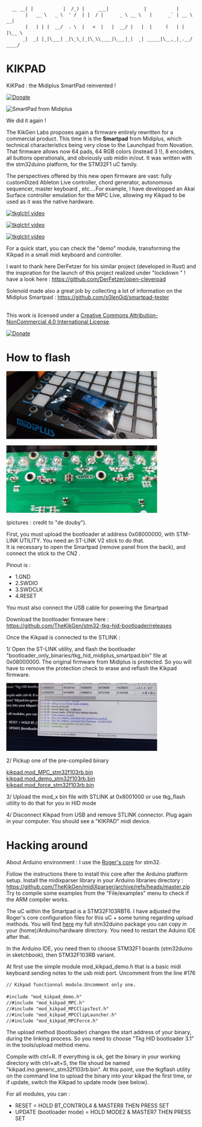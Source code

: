       __ __| |           |  /_) |     ___|             |           |
           |   __ \   _ \  ' /  | |  / |      _ \ __ \   |      _` | __ \   __|
           |   | | |  __/  . \  |   <  |   |  __/ |   |  |     (   | |   |\__ \
          _|  _| |_|\___| _|\_\_|_|\_\\____|\___|_|  _| _____|\__,_|_.__/ ____/

# KIKPAD
KiKPad : the Midiplus SmartPad reinvented !  

[![Donate](https://img.shields.io/badge/Donate-PayPal-green.svg)](https://www.paypal.com/cgi-bin/webscr?cmd=_donations&business=thekikgen@gmail.com&lc=FR&item_name=Donation+to+TheKikGen+projects&no_note=0&cn=&currency_code=EUR&bn=PP-DonationsBF:btn_donateCC_LG.gif:NonHosted)

<img alt="SmartPad from Midiplus" style="border-width:0" src="https://img.static-thomann.de/thumb/orig/pics/bdb/456726/13950016_800.webp" /></a>

We did it again ! 

The KikGen Labs proposes again a firmware entirely rewritten for a commercial product.  This time it is the **Smartpad** from Midiplus, which technical characteristics being very close to the Launchpad from Novation. That firmware allows now 64 pads, 64 RGB colors (instead 3  !), 8 encoders, all buttons operationals, and obviously usb midin in/out.  It was written with the stm32duino platform, for the STM32F1 uC family. 

The perspectives offered by this new open firmware are vast: fully custom0ized Ableton Live controller, chord generator, autonomous sequencer, master keyboard , etc....For example, I have developped an Akai Surface controller emulation for the MPC Live, allowing my Kikpad to be used as it was the native hardware.

[![tkglctrl video](https://img.youtube.com/vi/l4OzAfEUoIQ/0.jpg)](https://www.youtube.com/watch?v=l4OzAfEUoIQ)

[![tkglctrl video](https://img.youtube.com/vi/PQ-h3_DM6EI/0.jpg)](https://www.youtube.com/watch?v=PQ-h3_DM6EI)

[![tkglctrl video](https://img.youtube.com/vi/fVG7otydEA0/0.jpg)](https://www.youtube.com/watch?v=fVG7otydEA0)

For a quick start, you can check the "demo" module, transforming the Kikpad in a small midi keyboard and controller. 

I want to thank here DerFetzer for his similar project (developed in Rust) and the inspiration for the launch of this project realized under "lockdown " !  have a look here : https://github.com/DerFetzer/open-cleverpad

Solenoid made also a great job by collecting a lot of information on the Midiplus Smartpad : https://github.com/s0len0id/smartpad-tester

<br />This work is licensed under a <a rel="license" href="http://creativecommons.org/licenses/by-nc/4.0/">Creative Commons Attribution-NonCommercial 4.0 International License</a>.

[![Donate](https://img.shields.io/badge/Donate-PayPal-green.svg)](https://www.paypal.com/cgi-bin/webscr?cmd=_donations&business=thekikgen@gmail.com&lc=FR&item_name=Donation+to+TheKikGen+projects&no_note=0&cn=&currency_code=EUR&bn=PP-DonationsBF:btn_donateCC_LG.gif:NonHosted)

# How to flash

<img alt="STLINK stick" width="400" border="0" src="https://github.com/TheKikGen/kikpad/blob/master/doc/kikpad_stlink.jpg?raw=true" /></a>
                                                                                                                                        
<img alt="SmartPad from Midiplus" width="400" border="0" src="https://github.com/TheKikGen/kikpad/blob/master/doc/kikpad_board1.jpg?raw=true" /></a>

(pictures : credit to "de douby").

First, you must upload the bootloader at address 0x08000000, with STM-LINK UTILITY. You need an ST-LINK V2 stick to do that.   
It is necessary to open the Smartpad (remove panel from the back), and connect the stick to the CN2 .   

Pinout is :

* 1.GND
* 2.SWDIO
* 3.SWDCLK
* 4.RESET

You must also connect the USB cable for powering the Smartpad

Download the bootloader firmware here :
https://github.com/TheKikGen/stm32-tkg-hid-bootloader/releases  

Once the Kikpad is connected to the STLINK :

1/ Open the ST-LINK utility, and flash the bootloader "bootloader_only_binaries/tkg_hid_midiplus_smartpad.bin" file at 0x08000000.
The original firmware from Midiplus is protected.  So you will have to remove the protection check to erase and reflash the Kikpad firmware.

<img alt="SmartPad from Midiplus" width="400" border="0" src="https://github.com/TheKikGen/kikpad/blob/master/doc/kikpad_flashbootloader.jpg?raw=true" /></a>


2/ Pickup one of the pre-compiled binary   

[kikpad.mod_MPC_stm32f103rb.bin](https://github.com/TheKikGen/kikpad/blob/master/kikpad.mod_MPC_stm32f103rb.bin)  
[kikpad.mod_demo_stm32f103rb.bin](https://github.com/TheKikGen/kikpad/blob/master/kikpad.mod_demo_stm32f103rb.bin)   
[kikpad.mod_force_stm32f103rb.bin](https://github.com/TheKikGen/kikpad/blob/master/kikpad.mod_force_stm32f103rb.bin)   

3/ Upload the mod_x bin file with STLINK at 0x8001000 or use tkg_flash utility to do that for you in HID mode

4/ Disconnect Kikpad from USB and remove STLINK connector.
Plug again in your computer.  You should see a "KIKPAD" midi device.


# Hacking around

About Arduino environment : I use the [ Roger's core](https://github.com/rogerclarkmelbourne/Arduino_STM32) for stm32. 

Follow the instructions there to install this core after the Arduino platform setup.
Install the midixparser library in your Arduino libraries directory : https://github.com/TheKikGen/midiXparser/archive/refs/heads/master.zip
Try to compile some examples from the "File/examples" menu to check if the ARM compiler works.

The uC within the Smartpad is a STM32F103RBT6.  I have adjusted the Roger's core configuration files for this uC + some tuning regarding upload methods. 
You will find [here]( https://drive.google.com/file/d/1jRcGOslFXzFAclSNBjrFhx0LfZYUpfoG/view?usp=sharing) my full stm32duino package you can copy in your (home)/Arduino/hardware directory.  You need to restart the Aduino IDE after that.

In the Arduino IDE, you need then to choose STM32F1 boards (stm32duino in sketchbook), then STM32F103RB variant.

At first use the simple module mod_kikpad_demo.h that is a basic midi keyboard sending notes to the usb midi port.
Uncomment from the line #176
 
````
// Kikpad functionnal module.Uncomment only one.

#include "mod_kikpad_demo.h"
//#include "mod_kikpad_MPC.h"
//#include "mod_kikpad_MPCClipsTest.h"
//#include "mod_kikpad_MPCClipLauncher.h"
//#include "mod_kikpad_MPCForce.h"
````

The upload method (bootloader) changes the start address of your binary, during the linking process.  So you need to choose "Tkg HID bootloader 3.1" in the tools/upload method menu.

Compile with ctrl+R.   If everything is ok, get the binary in your working directory with ctrl+alt+S, the file shoud be named "kikpad.ino.generic_stm32f103rb.bin".
At this point, use the tkgflash utility on the command line to upload the binary into your kikpad the first time, or if update, switch the Kikpad to update mode (see below).

For all modules, you can :
- RESET = HOLD BT_CONTROL4 & MASTER8 THEN PRESS SET
- UPDATE (bootloader mode)  = HOLD MODE2 & MASTER7 THEN PRESS SET



